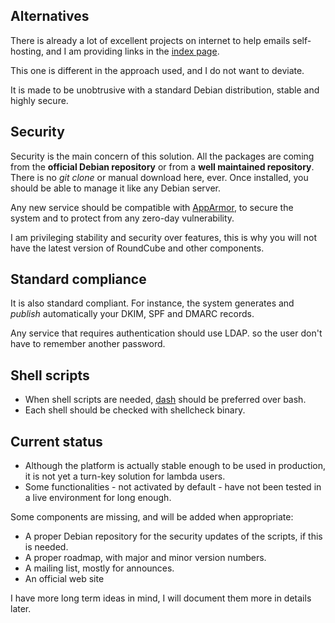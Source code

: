 ## Alternatives

There is already a lot of excellent projects on internet to help emails self-hosting, and I am providing links in the
[index page](index.md).

This one is different in the approach used, and I do not want to deviate.

It is made to be unobtrusive with a standard Debian distribution, stable and highly secure.

## Security

Security is the main concern of this solution. All the packages are coming from the __official Debian repository__ or
from a __well maintained repository__.  There is no *git clone* or manual download here, ever.  Once installed, you
should be able to manage it like any Debian server.

Any new service should be compatible with [AppArmor](https://en.wikipedia.org/wiki/AppArmor), to secure the system and
to protect from any zero-day vulnerability.

I am privileging stability and security over features, this is why you will not have the latest version of RoundCube and
other components.

## Standard compliance

It is also standard compliant. For instance, the system generates and _publish_ automatically your DKIM, SPF and DMARC
records.

Any service that requires authentication should use LDAP. so the user don't have to remember another password.

## Shell scripts

- When shell scripts are needed, [dash](https://en.wikipedia.org/wiki/Almquist_shell#dash) should be preferred over bash.
- Each shell should be checked with shellcheck binary.

## Current status

- Although the platform is actually stable enough to be used in production, it is not yet a turn-key solution for lambda
  users.
- Some functionalities - not activated by default - have not been tested in a live environment for long enough.
  
Some components are missing, and will be added when appropriate:

- A proper Debian repository for the security updates of the scripts, if this is needed.
- A proper roadmap, with major and minor version numbers.
- A mailing list, mostly for announces.
- An official web site

I have more long term ideas in mind, I will document them more in details later.
